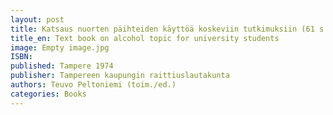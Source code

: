 ```yaml
---
layout: post
title: Katsaus nuorten päihteiden käyttöä koskeviin tutkimuksiin (61 s.)
title_en: Text book on alcohol topic for university students
image: Empty image.jpg
ISBN: 
published: Tampere 1974  
publisher: Tampereen kaupungin raittiuslautakunta
authors: Teuvo Peltoniemi (toim./ed.)
categories: Books
---
```

